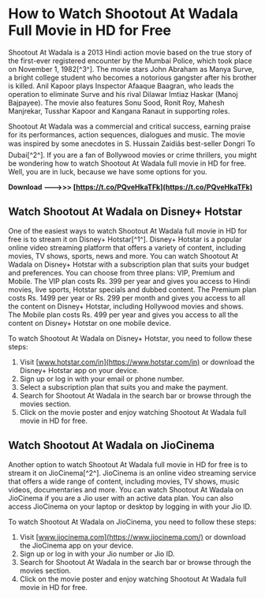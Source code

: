 
 
# How to Watch Shootout At Wadala Full Movie in HD for Free
 
Shootout At Wadala is a 2013 Hindi action movie based on the true story of the first-ever registered encounter by the Mumbai Police, which took place on November 1, 1982[^3^]. The movie stars John Abraham as Manya Surve, a bright college student who becomes a notorious gangster after his brother is killed. Anil Kapoor plays Inspector Afaaque Baagran, who leads the operation to eliminate Surve and his rival Dilawar Imtiaz Haskar (Manoj Bajpayee). The movie also features Sonu Sood, Ronit Roy, Mahesh Manjrekar, Tusshar Kapoor and Kangana Ranaut in supporting roles.
 
Shootout At Wadala was a commercial and critical success, earning praise for its performances, action sequences, dialogues and music. The movie was inspired by some anecdotes in S. Hussain Zaidiâs best-seller Dongri To Dubai[^2^]. If you are a fan of Bollywood movies or crime thrillers, you might be wondering how to watch Shootout At Wadala full movie in HD for free. Well, you are in luck, because we have some options for you.
 
**Download --->>> [https://t.co/PQveHkaTFk](https://t.co/PQveHkaTFk)**


 
## Watch Shootout At Wadala on Disney+ Hotstar
 
One of the easiest ways to watch Shootout At Wadala full movie in HD for free is to stream it on Disney+ Hotstar[^1^]. Disney+ Hotstar is a popular online video streaming platform that offers a variety of content, including movies, TV shows, sports, news and more. You can watch Shootout At Wadala on Disney+ Hotstar with a subscription plan that suits your budget and preferences. You can choose from three plans: VIP, Premium and Mobile. The VIP plan costs Rs. 399 per year and gives you access to Hindi movies, live sports, Hotstar specials and dubbed content. The Premium plan costs Rs. 1499 per year or Rs. 299 per month and gives you access to all the content on Disney+ Hotstar, including Hollywood movies and shows. The Mobile plan costs Rs. 499 per year and gives you access to all the content on Disney+ Hotstar on one mobile device.
 
To watch Shootout At Wadala on Disney+ Hotstar, you need to follow these steps:
 
1. Visit [www.hotstar.com/in](https://www.hotstar.com/in) or download the Disney+ Hotstar app on your device.
2. Sign up or log in with your email or phone number.
3. Select a subscription plan that suits you and make the payment.
4. Search for Shootout At Wadala in the search bar or browse through the movies section.
5. Click on the movie poster and enjoy watching Shootout At Wadala full movie in HD for free.

## Watch Shootout At Wadala on JioCinema
 
Another option to watch Shootout At Wadala full movie in HD for free is to stream it on JioCinema[^2^]. JioCinema is an online video streaming service that offers a wide range of content, including movies, TV shows, music videos, documentaries and more. You can watch Shootout At Wadala on JioCinema if you are a Jio user with an active data plan. You can also access JioCinema on your laptop or desktop by logging in with your Jio ID.
 
To watch Shootout At Wadala on JioCinema, you need to follow these steps:

1. Visit [www.jiocinema.com](https://www.jiocinema.com/) or download the JioCinema app on your device.
2. Sign up or log in with your Jio number or Jio ID.
3. Search for Shootout At Wadala in the search bar or browse through the movies section.
4. Click on the movie poster and enjoy watching Shootout At Wadala full movie in HD for free.

 <h2 8cf37b1e13
 
